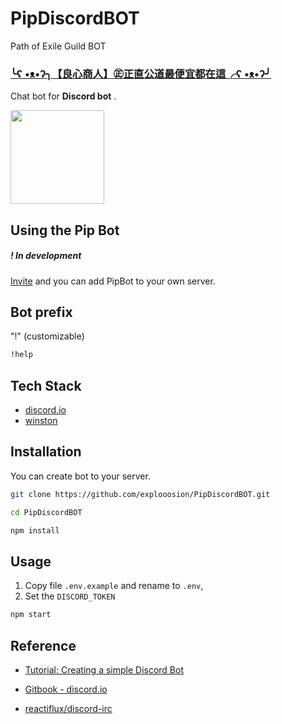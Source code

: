 # PipDiscordBOT

Path of Exile Guild BOT

### **[╰ʕ •ᴥ•ʔ╮【良心商人】㊣正直公道最便宜都在這╭ʕ •ᴥ•ʔ╯<Crafty>](https://web.poe.garena.tw/guild/profile/119610)**

Chat bot for **Discord bot** .
  
<img src="https://i.imgur.com/RZP1rAx.png" width="150" height="150">

## Using the Pip Bot

##### ! In development 
[Invite](https://discordapp.com/api/oauth2/authorize?client_id=414702149772247050&permissions=3668032&scope=bot) and you can add PipBot to your own server.

## Bot prefix
"!" (customizable)
```bash
!help
```
## Tech Stack

+ [discord.io](https://github.com/izy521/discord.io)
+ [winston](https://github.com/winstonjs/winston)


## Installation

You can create bot to your server.

```bash
git clone https://github.com/explooosion/PipDiscordBOT.git
```

```bash
cd PipDiscordBOT
```

```bash
npm install
```

## Usage

1. Copy file `.env.example` and rename to `.env`,  
2. Set the `DISCORD_TOKEN` 

```bash
npm start
```

## Reference

+ [Tutorial: Creating a simple Discord Bot](https://medium.com/@renesansz/tutorial-creating-a-simple-discord-bot-9465a2764dc0)

+ [Gitbook - discord.io](https://izy521.gitbooks.io/discord-io/content/)

+ [reactiflux/discord-irc](https://github.com/reactiflux/discord-irc/wiki/Creating-a-discord-bot-&-getting-a-token)